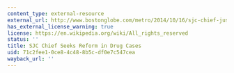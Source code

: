 ```yaml
---
content_type: external-resource
external_url: http://www.bostonglobe.com/metro/2014/10/16/sjc-chief-justice-ralph-gants-criticizes-mandatory-minimum-sentences-for-drug-offenses/JGBiWv402c4r90il606CsI/story.html
has_external_license_warning: true
license: https://en.wikipedia.org/wiki/All_rights_reserved
status: ''
title: SJC Chief Seeks Reform in Drug Cases
uid: 71c2fee1-0ce8-4c48-8b5c-df0e7c547cea
wayback_url: ''
---
```

